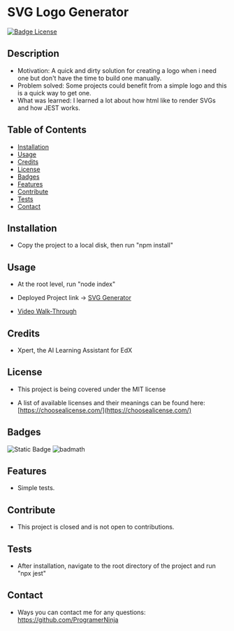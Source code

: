 
  # SVG Logo Generator

  [![Badge License](https://img.shields.io/badge/License-MIT-yellow.svg?style=for-the-badge)](https://opensource.org/license/mit/)

  ## Description

  - Motivation: A quick and dirty solution for creating a logo when i need one but don't have the time to build one manually.
  - Problem solved: Some projects could benefit from a simple logo and this is a quick way to get one.
  - What was learned: I learned a lot about how html like to render SVGs and how JEST works.

  ## Table of Contents

  - [Installation](#installation)
  - [Usage](#usage)
  - [Credits](#credits)
  - [License](#license)
  - [Badges](#badges)
  - [Features](#features)
  - [Contribute](#contribute)
  - [Tests](#tests)
  - [Contact](#contact)


  ## Installation

  - Copy the project to a local disk, then run "npm install"

  ## Usage

  - At the root level, run "node index"
  - Deployed Project link -> [SVG Generator](https://github.com/ProgramerNinja/SVG-Generator)

  - [Video Walk-Through](https://drive.google.com/file/d/1LcETWqOyEr_cLFhZvNIcvr-k4pYP5nVC/view?usp=drive_link)

  ## Credits

  - Xpert, the AI Learning Assistant for EdX

  ## License

  - This project is being covered under the MIT license

  - A list of available licenses and their meanings can be found here: [https://choosealicense.com/](https://choosealicense.com/)

  ## Badges

  ![Static Badge](https://img.shields.io/badge/Always%20Learning-grey?labelColor=aqua&color=blue) ![badmath](https://img.shields.io/github/languages/top/lernantino/badmath) 
  
  ## Features

  - Simple tests.

  ## Contribute

  - This project is closed and is not open to contributions.

  ## Tests

  - After installation, navigate to the root directory of the project and run "npx jest"

  ## Contact

  - Ways you can contact me for any questions: https://github.com/ProgramerNinja
